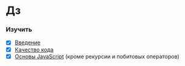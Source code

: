 # Дз

### Изучить

- [x] [Введение](https://learn.javascript.ru/getting-started)
- [x] [Качество кода](https://learn.javascript.ru/writing-js)
- [x] [Основы JavaScript](https://learn.javascript.ru/first-steps)  (кроме рекурсии и побитовых операторов)
